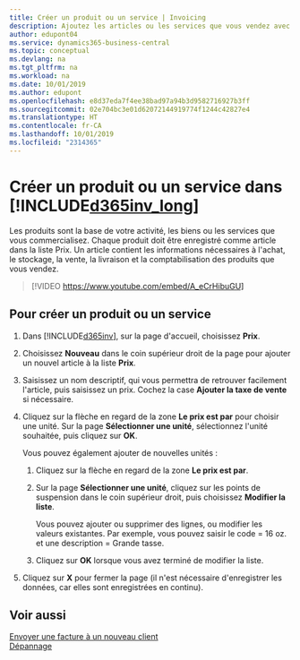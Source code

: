 ```yaml
---
title: Créer un produit ou un service | Invoicing
description: Ajoutez les articles ou les services que vous vendez avec le prix que vous voulez définir. Vous avez également le choix entre différentes unités de mesure pour chaque produit ou service.
author: edupont04
ms.service: dynamics365-business-central
ms.topic: conceptual
ms.devlang: na
ms.tgt_pltfrm: na
ms.workload: na
ms.date: 10/01/2019
ms.author: edupont
ms.openlocfilehash: e8d37eda7f4ee38bad97a94b3d9582716927b3ff
ms.sourcegitcommit: 02e704bc3e01d62072144919774f1244c42827e4
ms.translationtype: HT
ms.contentlocale: fr-CA
ms.lasthandoff: 10/01/2019
ms.locfileid: "2314365"
---
```

# <a name="create-a-product-or-service-in-included365inv_longincludesd365inv_longmd"></a>Créer un produit ou un service dans [!INCLUDE[d365inv_long](includes/d365inv_long.md)]
Les produits sont la base de votre activité, les biens ou les services que vous commercialisez. Chaque produit doit être enregistré comme article dans la liste Prix. Un article contient les informations nécessaires à l'achat, le stockage, la vente, la livraison et la comptabilisation des produits que vous vendez.  

> [!VIDEO https://www.youtube.com/embed/A_eCrHibuGU]

## <a name="to-create-a-product-or-service"></a>Pour créer un produit ou un service
1. Dans [!INCLUDE[d365inv](includes/d365inv.md)], sur la page d'accueil, choisissez **Prix**.  
2. Choisissez **Nouveau** dans le coin supérieur droit de la page pour ajouter un nouvel article à la liste **Prix**.  
3. Saisissez un nom descriptif, qui vous permettra de retrouver facilement l'article, puis saisissez un prix. Cochez la case **Ajouter la taxe de vente** si nécessaire.  
4. Cliquez sur la flèche en regard de la zone **Le prix est par** pour choisir une unité. Sur la page **Sélectionner une unité**, sélectionnez l'unité souhaitée, puis cliquez sur **OK**.  

    Vous pouvez également ajouter de nouvelles unités :  

    1. Cliquez sur la flèche en regard de la zone **Le prix est par**.  
    2. Sur la page **Sélectionner une unité**, cliquez sur les points de suspension dans le coin supérieur droit, puis choisissez **Modifier la liste**.  

        Vous pouvez ajouter ou supprimer des lignes, ou modifier les valeurs existantes. Par exemple, vous pouvez saisir le code = 16 oz. et une description = Grande tasse.  

    3. Cliquez sur **OK** lorsque vous avez terminé de modifier la liste.

5. Cliquez sur **X** pour fermer la page (il n'est nécessaire d'enregistrer les données, car elles sont enregistrées en continu).

## <a name="see-also"></a>Voir aussi
[Envoyer une facture à un nouveau client](send-invoice.md)  
[Dépannage](about-troubleshooting.md)  
